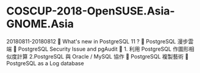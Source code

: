 # COSCUP-2018-OpenSUSE.Asia-GNOME.Asia

20180811-20180812 
🐘 What's new in PostgreSQL 11 ? 
🐘 PostgreSQL 漫步雲端 
🐘 PostgreSQL Security Issue and pgAudit 
🐘 1. 利用 PostgreSQL 作圖形相似度計算 2.PostgreSQL 與 Oracle / MySQL 協作 
🐘 PostgreSQL 複製藝術 
🐘 PostgreSQL as a Log database 
